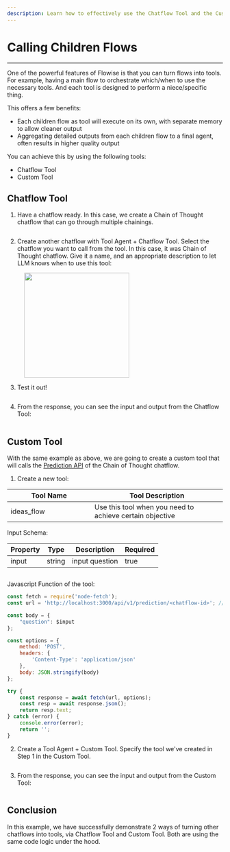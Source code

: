 ```yaml
---
description: Learn how to effectively use the Chatflow Tool and the Custom Tool
---
```


# Calling Children Flows

***

One of the powerful features of Flowise is that you can turn flows into tools. For example, having a main flow to orchestrate which/when to use the necessary tools. And each tool is designed to perform a niece/specific thing.

This offers a few benefits:

* Each children flow as tool will execute on its own, with separate memory to allow cleaner output
* Aggregating detailed outputs from each children flow to a final agent, often results in higher quality output

You can achieve this by using the following tools:

* Chatflow Tool
* Custom Tool

## Chatflow Tool

1. Have a chatflow ready. In this case, we create a Chain of Thought chatflow that can go through multiple chainings.

<figure><img src="../.gitbook/assets/image (169).png" alt=""><figcaption></figcaption></figure>

2. Create another chatflow with Tool Agent + Chatflow Tool. Select the chatflow you want to call from the tool. In this case, it was Chain of Thought chatflow. Give it a name, and an appropriate description to let LLM knows when to use this tool:

<figure><img src="../.gitbook/assets/image (35).png" alt="" width="245"><figcaption></figcaption></figure>

3. Test it out!

<figure><img src="../.gitbook/assets/image (168).png" alt=""><figcaption></figcaption></figure>

4. From the response, you can see the input and output from the Chatflow Tool:

<figure><img src="../.gitbook/assets/image (170).png" alt=""><figcaption></figcaption></figure>

## Custom Tool

With the same example as above, we are going to create a custom tool that will calls the [Prediction API](../using-flowise/api.md#prediction-api) of the Chain of Thought chatflow.

1. Create a new tool:

<table><thead><tr><th width="180">Tool Name</th><th>Tool Description</th></tr></thead><tbody><tr><td>ideas_flow</td><td>Use this tool when you need to achieve certain objective</td></tr></tbody></table>

Input Schema:

<table><thead><tr><th>Property</th><th>Type</th><th>Description</th><th data-type="checkbox">Required</th></tr></thead><tbody><tr><td>input</td><td>string</td><td>input question</td><td>true</td></tr></tbody></table>

<figure><img src="../.gitbook/assets/image (95).png" alt=""><figcaption></figcaption></figure>

Javascript Function of the tool:

```javascript
const fetch = require('node-fetch');
const url = 'http://localhost:3000/api/v1/prediction/<chatflow-id>'; // replace with specific chatflow id

const body = {
	"question": $input
};

const options = {
	method: 'POST',
	headers: {
		'Content-Type': 'application/json'
	},
	body: JSON.stringify(body)
};

try {
	const response = await fetch(url, options);
	const resp = await response.json();
	return resp.text;
} catch (error) {
	console.error(error);
	return '';
}
```

2. Create a Tool Agent + Custom Tool. Specify the tool we've created in Step 1 in the Custom Tool.

<figure><img src="../.gitbook/assets/image (97).png" alt=""><figcaption></figcaption></figure>

3. From the response, you can see the input and output from the Custom Tool:

<figure><img src="../.gitbook/assets/image (99).png" alt=""><figcaption></figcaption></figure>

## Conclusion

In this example, we have successfully demonstrate 2 ways of turning other chatflows into tools, via Chatflow Tool and Custom Tool. Both are using the same code logic under the hood.
